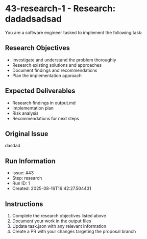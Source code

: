 # 43-research-1 - Research: dadadsadsad

You are a software engineer tasked to implement the following task:

## Research Objectives
- Investigate and understand the problem thoroughly
- Research existing solutions and approaches
- Document findings and recommendations
- Plan the implementation approach

## Expected Deliverables
- Research findings in output.md
- Implementation plan
- Risk analysis
- Recommendations for next steps

## Original Issue

dasdad

## Run Information
- Issue: #43
- Step: research
- Run ID: 1
- Created: 2025-08-16T16:42:27.504431

## Instructions
1. Complete the research objectives listed above
2. Document your work in the output files
3. Update task.json with any relevant information
4. Create a PR with your changes targeting the proposal branch

